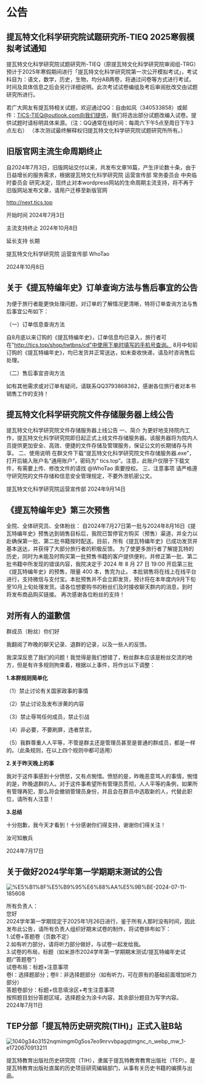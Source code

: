 # 公告

## <Badge type="tip" text="2024/10/12" /> <Badge type="warning" text="对全体公告" />提瓦特文化科学研究院试题研究所-TIEQ 2025寒假模拟考试通知

提瓦特文化科学研究院试题研究所-TIEQ（原提瓦特文化科学研究院审阅组-TRG）预计于2025年寒假期间进行「提瓦特文化科学研究院第一次公开模拟考试」，考试科目为：语文，数学，历史，生物，均分AB两卷，将通过问卷等方式进行考试，时间及具体信息之后会另行详细说明。此次考试试卷编组及考后审阅批改交由试题研究所进行。


若广大网友有提瓦特相关试题，欢迎通过QQ：自由如风（340533858）或邮件：TICS-TIEQ@outlook.com向我们提供，我们将选出部分试题改编入试卷。提供试题时请标明具体来源。（注：QQ通常在线时间：每周六下午5点至周日下午3点左右）
（本次测试最终解释权归提瓦特文化科学研究院试题研究所所有。）



## <Badge type="tip" text="2024/10/10" /> <Badge type="warning" text="对全体公告" />旧版官网主流生命周期终止

自2024年7月3日，旧版网站交付以来，共发布文章16篇，产生评论数十条，由于日益增长的服务需求，根据提瓦特文化科学研究院 运营宣传部 常务委员会 中央临时委员会 研究决定，现终止对本wordpress网站的生命周期主流支持，将不再于旧版网站发布文章，请用户迁移至新版官网

http://next.tics.top

开始时间 2024年7月3日

主流支持终止 2024年10月8日

延长支持 长期

提瓦特文化科学研究院 运营宣传部 WhoTao

2024年10月8日

## <Badge type="tip" text="2024/10/6" /> <Badge type="warning" text="对粉丝群体之公告" />关于《提瓦特编年史》订单查询方法与售后事宜的公告

为便于旅行者能更快处理问题，对订单的了解情况更清晰，特将订单查询方法与售后事宜公布如下：

（一）订单信息查询方法

自8月底以来订购的《提瓦特编年史》，订单信息均已录入，旅行者可在"http://tics.top/shop/twtbns/cd"中使用下单时填写的手机号查询。
8月中旬前订购的《提瓦特编年史》，均已发货并正常送达，如未查收快递，请及时咨询售后处理。

（二）售后事宜咨询方法

如有其他需求或对订单有疑问，请联系QQ3793868382，感谢各位旅行者对本书销售工作的支持！

## <Badge type="tip" text="2024/9/28" /> <Badge type="warning" text="社内公告" /> 提瓦特文化科学研究院文件存储服务器上线公告

提瓦特文化科学研究院文件存储服务器上线公告 一、简介 为更好地支持院内工作，提瓦特文化科学研究院即日起正式上线文件存储服务器。该服务器将为院内人员提供更加安全、高效、便捷的文件存储及管理服务，保证公文的长期储存与共享。 二、使用说明 在群文件下载“提瓦特文化科学研究院文件存储服务器.exe”，打开后输入账户名“通用账户”，密码为“ tics.top”。注意，此账户仅限于下载文件，有需要上传、修改文件的请找 @WhoTao 索要授权。 三、注意事项 请严格遵守研究院的文件存储和信息安全管理规定，不要外泄机密公文。 

提瓦特文化科学研究院运营宣传部 2024年9月14日

## <Badge type="tip" text="2024/8/27" />《提瓦特编年史》第三次预售

全院、全体研究员、全体粉丝：
自2024年7月27日第一批与2024年8月16日《提瓦特编年史》预售达到销售目标后，我院已暂停官方购买（预售）渠道，并全力以赴确保第一批、第二批书籍按时配送。目前，所有《提瓦特编年史》已成功发货并基本送达，并获得了大部分旅行者的积极反馈。
为了使更多旅行者了解提瓦特的历史，同时为未能及时购买第一批预售书籍的客户提供便利，并修正第一批、第二批书籍中所发现的错误内容，我院决定于 2024 年 8 月 27 日 19:00 开启第三批《提瓦特编年史》的预售，限量 400 本，售完为止。
本批销售将在线上在线平台进行，支持微信与支付宝。本批预售并不会立即发货，预计将在本年度内9月下旬至10月上旬处理发货。请各位想要购书的粉丝们及时接收聊天群内的消息，到时将发布商品购买链接。 再次感谢各位粉丝的支持！

## <Badge type="tip" text="2024/7/17" />对所有人的道歉信

群成员（粉丝）你们好

我翻阅了昨晚的聊天记录、退群的记录，以及一些人的反馈。

我深深反思了我们的问题！我觉得是我们想错了，粉丝群本应该是粉丝交流的地方，但是有许多规则拘束着，根据以上事件，将作出以下调整：

**1.本群规则简单化**

（1）禁止讨论有关国家政事的事情

（2）禁止讨论及发布涉黄的内容

（3）禁止辱骂任何成员，禁止引战

（4）非必要，不要刷屏，违者禁言。

（5）我群尊重人人平等，不管是群主还是管理员甚至是普通的群成员，都是一样的。（此条规则，在以上四个规则中都可适用）

**2.关于昨天晚上的事**

我对于这件事感到十分愤怒，又有点惋惜。愤怒的是，昨晚恶意骂人的事情，惋惜的是，昨晚退群的人。对于这件事希望所有管理员贯彻，人人平等的条例，如果所有管理再犯，那么将会撤销管理员身份，并且会在群员中选取新的人，代替此职位，请所有人注意！

**3.总结**

十分抱歉，我今天才看到！十分感谢你们得支持，谢谢你们得关注！

汝可知散兵

2024年7月17日

## <Badge type="tip" text="2024/7/11" />关于做好2024学年第一学期期末测试的公告

![%E5%B1%8F%E5%B9%95%E6%88%AA%E5%9B%BE-2024-07-11-185608](http://tics.top/wp-content/uploads/2024/07/%25E5%25B1%258F%25E5%25B9%2595%25E6%2588%25AA%25E5%259B%25BE-2024-07-11-185608.png)

所有负责人：  
您好  
2024学年第一学期现定于2025年1月26日进行，鉴于所有人那时没有时间，因此发布此公告，请所有负责人组织好期末试卷的制作，将试卷排布如下：  
1.试卷+答题卷（页数不定）  
2.如有听力部分，请将听力部分做好，与试卷一起发给我。  
3.试卷的布局，标题（如米游市2024学年第一学期期末测试/提瓦特编年史试题/“答题卷”）  
试卷布局：标题+注意事项  
卷I：选择题部分；卷II：非选择题部分（如有听力，可在原有的基础前面增加听力部分）  
答题卷部分：标题+信息填涂区+考生注意事项  
按照题目划分答题区域，选择题全为涂卡内容，其余部分题目为写字内容。  
2024年7月11日

## <Badge type="tip" text="2024/7.11" /> TEP分部「提瓦特历史研究院(TIH)」正式入驻B站

![1040g34o3152nqmimgm0g5os7eo9nrvvbpagqtmgnc_n_webp_mw_1-e1720670913211](http://tics.top/wp-content/uploads/2024/07/1040g34o3152nqmimgm0g5os7eo9nrvvbpagqtmgnc_n_webp_mw_1-e1720670913211.webp)

提瓦特教育出版社历史研究院（TIH），隶属于提瓦特教育教育出版社（TEP）。是提瓦特教育出版社直属的历史项目研究编辑部门，从事有关历史书籍的编撰与出品。
